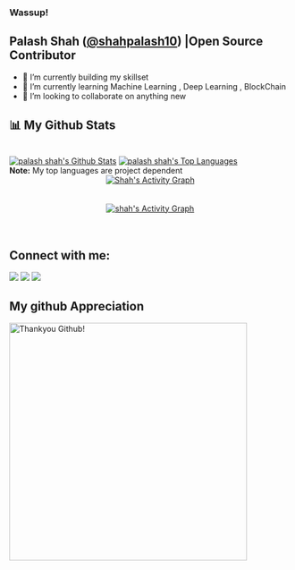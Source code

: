 ### Wassup!
##  Palash Shah ([@shahpalash10](https://twitter.com/shahpalash10)) |Open Source Contributor



- 🔭 I’m currently building my skillset
- 🌱 I’m currently learning Machine Learning , Deep Learning , BlockChain 
- 👯 I’m looking to collaborate on anything new






## 📊 My Github Stats

  <br/>
    <a href="https://github.com/shahpalash10/github-readme-stats"><img alt="palash shah's Github Stats" src="https://github-readme-stats.vercel.app/api?username=shahpalash10&show_icons=true&count_private=true&theme=react&hide_border=true&bg_color=0D1117" /></a>
  <a href="https://github.com/shahpalash10/github-readme-stats"><img alt="palash shah's Top Languages" src="https://github-readme-stats.vercel.app/api/top-langs/?username=shahpalash10&langs_count=8&count_private=true&layout=compact&theme=react&hide_border=true&bg_color=0D1117" /></a>
  <br/>
  <b>Note:</b> My top languages are project dependent

<div align="center"><a href="https://git.io/streak-stats"><img alt="Shah's Activity Graph" src="https://github-readme-streak-stats.herokuapp.com/?user=shahpalash10&theme=radical&bg_color=0D1117&color=5BCDEC&line=5BCDEC&point=FFFFFF&hide_border=true" /></a>
</div>
<br/>
<br/>
<div align="center">
<a href="https://github.com/shahpalash10/github-readme-activity-graph"><img alt="shah's Activity Graph" src="https://github-readme-activity-graph.cyclic.app/graph?username=shahpalash10&bg_color=0D1117&color=5BCDEC&line=5BCDEC&point=FFFFFF&hide_border=true" /></a>
</div>
<br/>
<br/>

## Connect with me:
<p align="center">

<a href = "https://www.linkedin.com/in/palash-shah-811176248/"><img src="https://img.icons8.com/fluent/48/000000/linkedin.png"/></a>
<a href = "https://twitter.com/shahpalash10"><img src="https://img.icons8.com/fluent/48/000000/twitter.png"/></a>
<a href = "https://www.instagram.com/shahpalash10/"><img src="https://img.icons8.com/fluent/48/000000/instagram-new.png"/></a>


</p>

## My github Appreciation
<img src="https://user-images.githubusercontent.com/41143496/111601768-b13aec00-87f8-11eb-8d8c-51db093db5da.gif" alt="Thankyou Github!" width="425">
